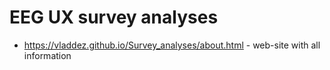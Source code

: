 # EEG UX survey analyses

- https://vladdez.github.io/Survey_analyses/about.html - web-site with all information
